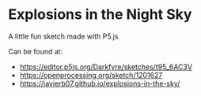 # Explosions in the Night Sky
A little fun sketch made with P5.js

Can be found at:
* https://editor.p5js.org/Darkfyre/sketches/t95_6AC3V
* https://openprocessing.org/sketch/1201627
* https://javierb07.github.io/explosions-in-the-sky/
